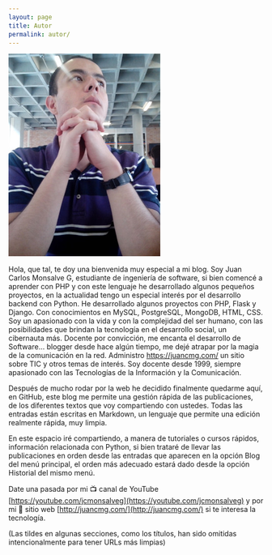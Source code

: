 ```yaml
---
layout: page
title: Autor
permalink: autor/
---
```


![Juan Carlos](/images/JuanC.jpg)

Hola, que tal, te doy una bienvenida muy especial a mi blog. Soy Juan Carlos Monsalve G, estudiante de ingeniería de software, si bien comencé a aprender con PHP y con este lenguaje he desarrollado algunos pequeños proyectos, en la actualidad tengo un especial interés por el desarrollo backend con Python. He desarrollado algunos proyectos con PHP, Flask y Django. Con conocimientos en MySQL, PostgreSQL, MongoDB, HTML, CSS. Soy un apasionado con la vida y con la complejidad del ser humano, con las posibilidades que brindan la tecnología en el desarrollo social, un cibernauta más. Docente por convicción, me encanta el desarrollo de Software... blogger desde hace algún tiempo, me dejé atrapar por la magia de la comunicación en la red. Administro https://juancmg.com/ un sitio sobre TIC y otros temas de interés. Soy docente desde 1999, siempre apasionado con las Tecnologías de la Información y la Comunicación.

Después de mucho rodar por la web he decidido finalmente quedarme aquí, en GitHub, este blog me permite una gestión rápida de las publicaciones, de los diferentes textos que voy compartiendo con ustedes. Todas las entradas están escritas en Markdown, un lenguaje que permite una edición realmente rápida, muy limpia.

En este espacio iré compartiendo, a manera de tutoriales o cursos rápidos, información relacionada con Python, si bien trataré de llevar las publicaciones en orden desde las entradas que aparecen en la opción Blog del menú principal, el orden más adecuado estará dado desde la opción Historial del mismo menú.

Date una pasada por mi 📺 canal de YouTube [https://youtube.com/jcmonsalveg](https://youtube.com/jcmonsalveg) y por mi 📝 sitio web [http://juancmg.com/](http://juancmg.com/) si te interesa la tecnología.

(Las tildes en algunas secciones, como los títulos, han sido omitidas intencionalmente para tener URLs más limpias)
